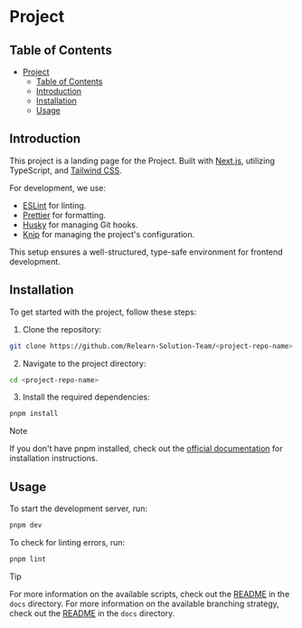 # <project-name> Project

## Table of Contents

- [ Project](#-project)
  - [Table of Contents](#table-of-contents)
  - [Introduction](#introduction)
  - [Installation](#installation)
  - [Usage](#usage)

## Introduction

This project is a landing page for the <project-name> Project. Built with [Next.js](https://nextjs.org/), utilizing TypeScript, and [Tailwind CSS](https://tailwindcss.com/).

For development, we use:

- [ESLint](https://eslint.org/) for linting.
- [Prettier](https://prettier.io/) for formatting.
- [Husky](https://typicode.github.io/husky/#/) for managing Git hooks.
- [Knip](https://knip.dev/) for managing the project's configuration.

This setup ensures a well-structured, type-safe environment for frontend development.

## Installation

To get started with the project, follow these steps:

1. Clone the repository:

```bash
git clone https://github.com/Relearn-Solution-Team/<project-repo-name>.git
```

2. Navigate to the project directory:

```bash
cd <project-repo-name>
```

3. Install the required dependencies:

```bash
pnpm install
```

> [!NOTE]
> If you don't have pnpm installed, check out the [official documentation](https://pnpm.io/installation) for installation instructions.

## Usage

To start the development server, run:

```bash
pnpm dev
```

To check for linting errors, run:

```bash
pnpm lint
```

> [!TIP]
> For more information on the available scripts, check out the [README](./docs/usage.md) in the `docs` directory.
> For more information on the available branching strategy, check out the [README](./docs/git.md) in the `docs` directory.
